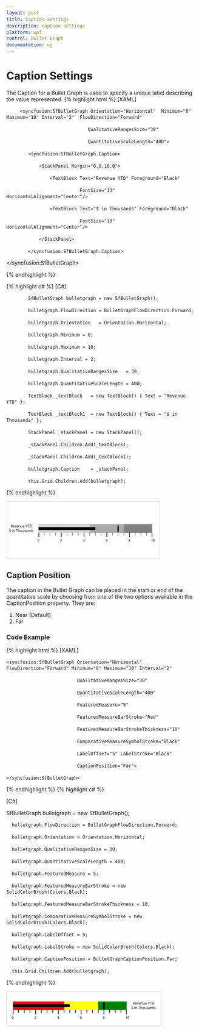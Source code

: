 ```yaml
---
layout: post
title: Caption-Settings
description: caption settings
platform: wpf
control: Bullet Graph 
documentation: ug
---
```


# Caption Settings

The Caption for a Bullet Graph is used to specify a unique label describing the value represented. 
{% highlight html %}
[XAML]

         <syncfusion:SfBulletGraph Orientation="Horizontal"  Minimum="0" Maximum="10" Interval="2"  FlowDirection="Forward"

                                  QualitativeRangesSize="30"

                                  QuantitativeScaleLength="400">

            <syncfusion:SfBulletGraph.Caption>

                <StackPanel Margin="0,0,10,0">

                    <TextBlock Text="Revenue YTD" Foreground="Black"

                               FontSize="13" HorizontalAlignment="Center"/>

                    <TextBlock Text="$ in Thousands" Foreground="Black"

                               FontSize="13" HorizontalAlignment="Center"/>

                </StackPanel>

            </syncfusion:SfBulletGraph.Caption>

</syncfusion:SfBulletGraph>


{% endhighlight %}

{% highlight c# %}
[C#]



            SfBulletGraph bulletgraph = new SfBulletGraph();

            bulletgraph.FlowDirection = BulletGraphFlowDirection.Forward;

            bulletgraph.Orientation   = Orientation.Horizontal;

            bulletgraph.Minimum = 0;

            bulletgraph.Maximum = 10;

            bulletgraph.Interval = 2;

            bulletgraph.QualitativeRangesSize   = 30;

            bulletgraph.QuantitativeScaleLength = 400;

            TextBlock _textBlock   = new TextBlock() { Text = "Revenue YTD" };

            TextBlock _textBlock1  = new TextBlock() { Text = "$ in Thousands" };

            StackPanel _stackPanel = new StackPanel();

            _stackPanel.Children.Add(_textBlock);

            _stackPanel.Children.Add(_textBlock1);

            bulletgraph.Caption    = _stackPanel;

            this.Grid.Children.Add(bulletgraph);




{% endhighlight %}






![C:/Users/Giftline/Desktop/blessy3.jpg](Concept-and-Features_images/Concept-and-Features_img3.jpeg)



## Caption Position

The caption in the Bullet Graph can be placed in the start or end of the quantitative scale by choosing from one of the two options available in the CaptionPosition property. They are:

1. Near (Default)
2. Far

### Code Example

{% highlight html %}
[XAML]

    <syncfusion:SfBulletGraph Orientation="Horizontal" FlowDirection="Forward" Minimum="0" Maximum="10" Interval="2"  

                              QualitativeRangesSize="30" 

                              QuantitativeScaleLength="400"                              

                              FeaturedMeasure="5" 

                              FeaturedMeasureBarStroke="Red" 

                              FeaturedMeasureBarStrokeThickness="10"

                              ComparativeMeasureSymbolStroke="Black"

                              LabelOffset="5" LabelStroke="Black"

                              CaptionPosition="Far">

    </syncfusion:SfBulletGraph>

{% endhighlight  %}
{% highlight c# %}

[C#]



SfBulletGraph bulletgraph = new SfBulletGraph();

      bulletgraph.FlowDirection = BulletGraphFlowDirection.Forward;

      bulletgraph.Orientation = Orientation.Horizontal;

      bulletgraph.QualitativeRangesSize = 30;

      bulletgraph.QuantitativeScaleLength = 400;

      bulletgraph.FeaturedMeasure = 5;

      bulletgraph.FeaturedMeasureBarStroke = new SolidColorBrush(Colors.Black);

      bulletgraph.FeaturedMeasureBarStrokeThickness = 10;

      bulletgraph.ComparativeMeasureSymbolStroke = new SolidColorBrush(Colors.Black);

      bulletgraph.LabelOffset = 5;

      bulletgraph.LabelStroke = new SolidColorBrush(Colors.Black);

      bulletgraph.CaptionPosition = BulletGraphCaptionPosition.Far;

      this.Grid.Children.Add(bulletgraph);



{% endhighlight  %}



![C:/Users/Giftline/Desktop/New folder/1.jpg](Concept-and-Features_images/Concept-and-Features_img4.png)



